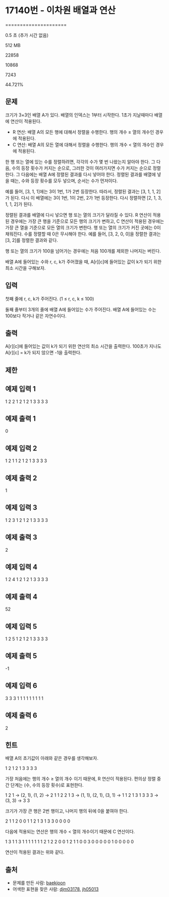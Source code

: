# 17140번 - 이차원 배열과 연산


=====================

0.5 초 (추가 시간 없음)

512 MB

22858

10868

7243

44.721%

문제
--

크기가 3×3인 배열 A가 있다. 배열의 인덱스는 1부터 시작한다. 1초가 지날때마다 배열에 연산이 적용된다.

*   R 연산: 배열 A의 모든 행에 대해서 정렬을 수행한다. 행의 개수 ≥ 열의 개수인 경우에 적용된다.
*   C 연산: 배열 A의 모든 열에 대해서 정렬을 수행한다. 행의 개수 < 열의 개수인 경우에 적용된다.

한 행 또는 열에 있는 수를 정렬하려면, 각각의 수가 몇 번 나왔는지 알아야 한다. 그 다음, 수의 등장 횟수가 커지는 순으로, 그러한 것이 여러가지면 수가 커지는 순으로 정렬한다. 그 다음에는 배열 A에 정렬된 결과를 다시 넣어야 한다. 정렬된 결과를 배열에 넣을 때는, 수와 등장 횟수를 모두 넣으며, 순서는 수가 먼저이다.

예를 들어, \[3, 1, 1\]에는 3이 1번, 1가 2번 등장한다. 따라서, 정렬된 결과는 \[3, 1, 1, 2\]가 된다. 다시 이 배열에는 3이 1번, 1이 2번, 2가 1번 등장한다. 다시 정렬하면 \[2, 1, 3, 1, 1, 2\]가 된다.

정렬된 결과를 배열에 다시 넣으면 행 또는 열의 크기가 달라질 수 있다. R 연산이 적용된 경우에는 가장 큰 행을 기준으로 모든 행의 크기가 변하고, C 연산이 적용된 경우에는 가장 큰 열을 기준으로 모든 열의 크기가 변한다. 행 또는 열의 크기가 커진 곳에는 0이 채워진다. 수를 정렬할 때 0은 무시해야 한다. 예를 들어, \[3, 2, 0, 0\]을 정렬한 결과는 \[3, 2\]를 정렬한 결과와 같다.

행 또는 열의 크기가 100을 넘어가는 경우에는 처음 100개를 제외한 나머지는 버린다.

배열 A에 들어있는 수와 r, c, k가 주어졌을 때, A\[r\]\[c\]에 들어있는 값이 k가 되기 위한 최소 시간을 구해보자.

입력
--

첫째 줄에 r, c, k가 주어진다. (1 ≤ r, c, k ≤ 100)

둘째 줄부터 3개의 줄에 배열 A에 들어있는 수가 주어진다. 배열 A에 들어있는 수는 100보다 작거나 같은 자연수이다.

출력
--

A\[r\]\[c\]에 들어있는 값이 k가 되기 위한 연산의 최소 시간을 출력한다. 100초가 지나도 A\[r\]\[c\] = k가 되지 않으면 -1을 출력한다.

제한
--

예제 입력 1
-------

1 2 2
1 2 1
2 1 3
3 3 3

예제 출력 1
-------

0

예제 입력 2
-------

1 2 1
1 2 1
2 1 3
3 3 3

예제 출력 2
-------

1

예제 입력 3
-------

1 2 3
1 2 1
2 1 3
3 3 3

예제 출력 3
-------

2

예제 입력 4
-------

1 2 4
1 2 1
2 1 3
3 3 3

예제 출력 4
-------

52

예제 입력 5
-------

1 2 5
1 2 1
2 1 3
3 3 3

예제 출력 5
-------

\-1

예제 입력 6
-------

3 3 3
1 1 1
1 1 1
1 1 1

예제 출력 6
-------

2

힌트
--

배열 A의 초기값이 아래와 같은 경우를 생각해보자.

1 2 1
2 1 3
3 3 3

가장 처음에는 행의 개수 ≥ 열의 개수 이기 때문에, R 연산이 적용된다. 편의상 정렬 중간 단계는 (수, 수의 등장 횟수)로 표현한다.

1 2 1 → (2, 1), (1, 2)         → 2 1 1 2
2 1 3 → (1, 1), (2, 1), (3, 1) → 1 1 2 1 3 1
3 3 3 → (3, 3)                 → 3 3

크기가 가장 큰 행은 2번 행이고, 나머지 행의 뒤에 0을 붙여야 한다.

2 1 1 2 0 0
1 1 2 1 3 1
3 3 0 0 0 0

다음에 적용되는 연산은 행의 개수 < 열의 개수이기 때문에 C 연산이다. 

1 3 1 1 3 1
1 1 1 1 1 1
2 1 2 2 0 0
1 2 1 1 0 0
3 0 0 0 0 0
1 0 0 0 0 0

연산이 적용된 결과는 위와 같다.

출처
--

*   문제를 만든 사람: [baekjoon](/user/baekjoon)
*   어색한 표현을 찾은 사람: [djm03178](/user/djm03178), [jh05013](/user/jh05013)
